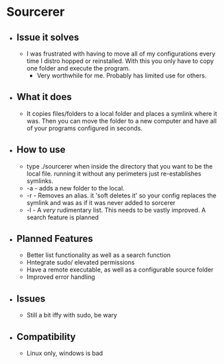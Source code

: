 # Sourcerer


- ## Issue it solves
	- I was frustrated with having to move all of my configurations every time I distro hopped or reinstalled. With this you only have to copy one folder and execute the program.
		- Very worthwhile for me. Probably has limited use for others.


- ## What it does
	- It copies files/folders to a local folder and places a symlink where it was. Then you can move the folder to a new computer and have all of your programs configured in seconds.


- ## How to use
	- type ./sourcerer when inside the directory that you want to be the local file. running it without any perimeters just re-establishes symlinks.
	- -a - adds a new folder to the local.
	- -r - Removes an alias. it 'soft deletes it' so your config replaces the symlink and was as if it was never added to sorcerer
	- -l - A *very* rudimentary list. This needs to be vastly improved. A search feature is planned

- ## Planned Features
	- Better list functionality as well as a search function
	- Hntegrate sudo/ elevated permissions 
	- Have a remote executable, as well as a configurable source folder
	- Improved error handling

- ## Issues
	- Still a bit iffy with sudo, be wary


- ## Compatibility
	- Linux only, windows is bad

